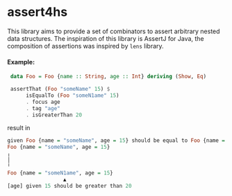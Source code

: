 # assert4hs
 This library aims to provide a set of combinators to assert arbitrary nested data structures.
 The inspiration of this library is AssertJ for Java, the composition of assertions was inspired by `lens` library.

 #### Example:

 ```haskell
  data Foo = Foo {name :: String, age :: Int} deriving (Show, Eq)

  assertThat (Foo "someName" 15) $
       isEqualTo (Foo "someN1ame" 15)
       . focus age
       . tag "age"
       . isGreaterThan 20
 ```

 result in

  ```haskell
  given Foo {name = "someName", age = 15} should be equal to Foo {name = "someN1ame", age = 15}
  Foo {name = "someName", age = 15}
  ╷
  │
  ╵
  Foo {name = "someN1ame", age = 15}
                    ▲
  [age] given 15 should be greater than 20
 ```

 